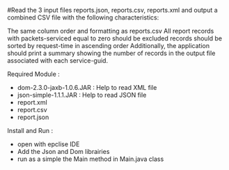 #Read the 3 input files reports.json, reports.csv, reports.xml and output a combined CSV file with the following characteristics:

The same column order and formatting as reports.csv
All report records with packets-serviced equal to zero should be excluded
records should be sorted by request-time in ascending order
Additionally, the application should print a summary showing the number of records in the output file associated with each service-guid.



Required Module :
- dom-2.3.0-jaxb-1.0.6.JAR : Help to read XML file
- json-simple-1.1.1.JAR : Help to read JSON file
- report.xml
- report.csv
- report.json


Install and Run :
- open with epclise IDE
- Add the Json and Dom librairies 
- run as a simple the Main method in Main.java class


